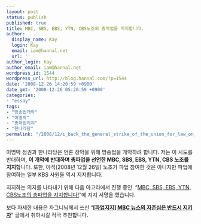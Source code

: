 ```yaml
---
layout: post
status: publish
published: true
title: MBC, SBS, EBS, YTN, CBS노조의 총파업을 지지합니다.
author:
  display_name: Kay
  login: Kay
  email: iam@hannal.net
  url: ''
author_login: Kay
author_email: iam@hannal.net
wordpress_id: 1544
wordpress_url: http://blog.hannal.com/?p=1544
date: '2008-12-26 14:20:59 +0900'
date_gmt: '2008-12-26 05:20:59 +0900'
categories:
- "essay"
tags:
- "방송법개악"
- "이명박"
- "총파업지지"
- "한나라당"
permalink: "/2008/12/i_back_the_general_strike_of_the_union_for_law_on_broadcasting/"
---
```

<p>이명박 정권과 한나라당은 언론 장악을 위해 방송법을 개악하려 합니다. 저는 이 시도를 반대하며, <strong>이 개악에 반대하며 총파업을 선언한 MBC, SBS, EBS, YTN, CBS 노조를 지지</strong>합니다. 또한, 아직(2008년 12월 26일) 노조가 파업 참여한 것은 아니지만 파업에 참여하는 일부 KBS 사원들 역시 지지합니다.</p>
<p>지지하는 의지를 나타내기 위해 다음 아고라에서 진행 중인  		“<a href="http://agora.media.daum.net/petition/view?id=64670">MBC, SBS, EBS, YTN, CBS노조의 총파업을 지지합니다!</a>”에 지지 서명을 했습니다.</p>
<p>보다 자세한 내용은 자그니님께서 쓰신 “<strong><a href="http://news.egloos.com/1852429">[파업지지] MBC 뉴스의 자존심은 반드시 지키자</a></strong>” 글에서 취하시길 적극 추천합니다.</p>
